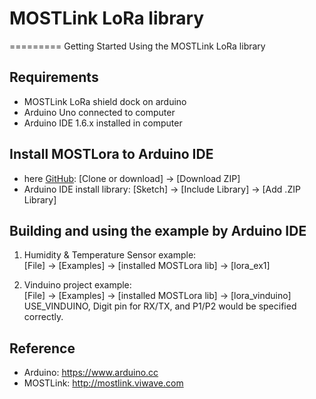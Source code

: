 # MOSTLink LoRa library
=========
Getting Started Using the MOSTLink LoRa library


Requirements
----
* MOSTLink LoRa shield dock on arduino
* Arduino Uno connected to computer
* Arduino IDE 1.6.x installed in computer


Install MOSTLora to Arduino IDE
----
[MOSTLora]: https://github.com/MOSTLinkDev/arduino_MOSTLora  "MOSTLora lib"
* here [GitHub][MOSTLora]: [Clone or download] -> [Download ZIP]
* Arduino IDE install library: [Sketch] -> [Include Library] -> [Add .ZIP Library] 

Building and using the example by Arduino IDE
----
1.  Humidity & Temperature Sensor example:  
        [File] -> [Examples] -> [installed MOSTLora lib] -> [lora_ex1]  
    
2.  Vinduino project example:  
        [File] -> [Examples] -> [installed MOSTLora lib] -> [lora_vinduino]      
        USE_VINDUINO, Digit pin for RX/TX, and P1/P2 would be specified correctly.  


Reference
----
* Arduino: https://www.arduino.cc
* MOSTLink: http://mostlink.viwave.com
